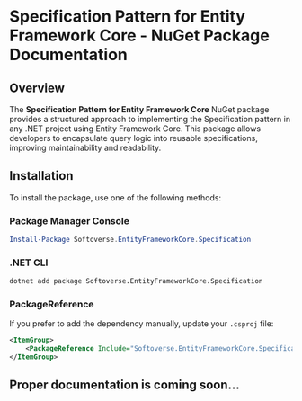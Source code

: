 # Specification Pattern for Entity Framework Core - NuGet Package Documentation

## Overview
The **Specification Pattern for Entity Framework Core** NuGet package provides a structured approach to implementing the Specification pattern in any .NET project using Entity Framework Core. This package allows developers to encapsulate query logic into reusable specifications, improving maintainability and readability.

## Installation
To install the package, use one of the following methods:

### Package Manager Console
```powershell
Install-Package Softoverse.EntityFrameworkCore.Specification
```

### .NET CLI
```sh
dotnet add package Softoverse.EntityFrameworkCore.Specification
```

### PackageReference
If you prefer to add the dependency manually, update your `.csproj` file:
```xml
<ItemGroup>
    <PackageReference Include="Softoverse.EntityFrameworkCore.Specification" Version="2.2.0" />
</ItemGroup>
```

## Proper documentation is coming soon...

<!-- ## Usage
### 1. Define a Specification
Create a specification class by inheriting from `Specification<T>`.

```csharp
using YourPackageNamespace;
using System;
using System.Linq.Expressions;

public class ActiveUsersSpecification : Specification<User>
{
    public override Expression<Func<User, bool>> ToExpression()
    {
        return user => user.IsActive;
    }
}
```

### 2. Apply Specification in Repository
Use the `ApplySpecification` method to filter queries using the defined specification.

```csharp
using Microsoft.EntityFrameworkCore;
using System.Collections.Generic;
using System.Linq;
using System.Threading.Tasks;

public class UserRepository
{
    private readonly ApplicationDbContext _context;
    
    public UserRepository(ApplicationDbContext context)
    {
        _context = context;
    }
    
    public async Task<List<User>> GetActiveUsersAsync()
    {
        var spec = new ActiveUsersSpecification();
        return await _context.Users.ApplySpecification(spec).ToListAsync();
    }
}
```

## Extension Method
Ensure that your `DbSet<T>` supports applying specifications by adding an extension method:

```csharp
using Microsoft.EntityFrameworkCore;
using System.Linq;

public static class SpecificationExtensions
{
    public static IQueryable<T> ApplySpecification<T>(this IQueryable<T> query, Specification<T> specification) where T : class
    {
        return query.Where(specification.ToExpression());
    }
}
```

## Benefits of Using the Specification Pattern
- **Encapsulates Query Logic**: Centralizes filtering logic in reusable specifications.
- **Enhances Code Readability**: Separates query logic from repository logic.
- **Encourages Reusability**: Specifications can be reused across different repositories.

## Compatibility
- .NET 6.0+
- Entity Framework Core 6+

## License
This package is released under the Apache 2.0 License.

## Contributing
Contributions are welcome! Please submit a pull request or open an issue if you have suggestions or improvements.

## Support
For any issues, please open a GitHub issue in the repository or contact the package maintainer.
 -->
